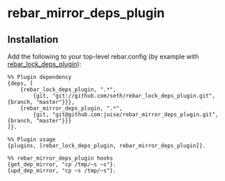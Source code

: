 rebar_mirror_deps_plugin
========================

## Installation ##

Add the following to your top-level rebar.config (by example with [rebar_lock_deps_plugin](https://github.com/seth/rebar_lock_deps_plugin)):

    %% Plugin dependency
    {deps, [
        {rebar_lock_deps_plugin, ".*",
            {git, "git://github.com/seth/rebar_lock_deps_plugin.git", {branch, "master"}}},
        {rebar_mirror_deps_plugin, ".*",
            {git, "git@github.com:juise/rebar_mirror_deps_plugin.git", {branch, "master"}}}
    ]}.

    %% Plugin usage
    {plugins, [rebar_lock_deps_plugin, rebar_mirror_deps_plugin]}.

    %% rebar_mirror_deps_plugin hooks
    {get_dep_mirror, "cp /tmp/~s ~s"}.
    {upd_dep_mirror, "cp ~s /tmp/~s"}.
